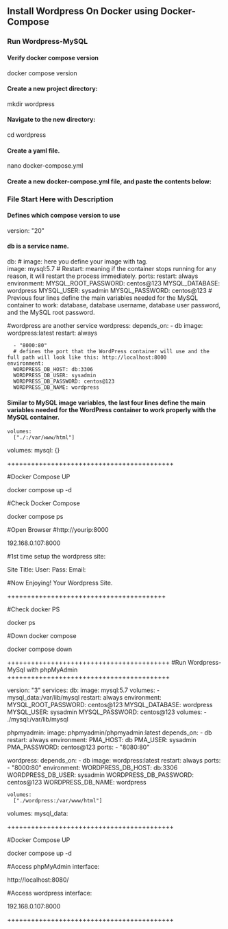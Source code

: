 
## Install Wordpress On Docker using Docker-Compose 


### Run Wordpress-MySQL      


#### Verify docker compose version
docker compose version

#### Create a new project directory:

mkdir wordpress

#### Navigate to the new directory:

cd wordpress

#### Create a yaml file.

nano docker-compose.yml

#### Create a new docker-compose.yml file, and paste the contents below:

### File Start Here with Description

#### Defines which compose version to use
version: "20" 

  #### db is a service name.
  db:
    # image: here you define your image with tag.  
    image: mysql:5.7
    # Restart: meaning if the container stops running for any reason, it will restart the process immediately.
    ports:
    restart: always
    environment:
      MYSQL_ROOT_PASSWORD: centos@123
      MYSQL_DATABASE: wordpress
      MYSQL_USER: sysadmin
      MYSQL_PASSWORD: centos@123
      # Previous four lines define the main variables needed for the MySQL container to work: database, database username, database user password, and the MySQL root password.
  
#wordpress are another service 
  wordpress:
    depends_on:
      - db
    image: wordpress:latest
    restart: always
    
      - "8000:80"
      # defines the port that the WordPress container will use and the full path will look like this: http://localhost:8000
    environment:
      WORDPRESS_DB_HOST: db:3306
      WORDPRESS_DB_USER: sysadmin
      WORDPRESS_DB_PASSWORD: centos@123
      WORDPRESS_DB_NAME: wordpress
#### Similar to MySQL image variables, the last four lines define the main variables needed for the WordPress container to work properly with the MySQL container.
    volumes:
      ["./:/var/www/html"]
volumes:
  mysql: {}

++++++++++++++++++++++++++++++++++++++++++  
  
#Docker Compose UP

docker compose up -d

#Check Docker Compose

docker compose ps

#Open Browser
#http://yourip:8000

192.168.0.107:8000

#1st time setup the wordpress site:

Site Title:
User:
Pass:
Email:

#Now Enjoying! Your Wordpress Site.

++++++++++++++++++++++++++++++++++++++++

#Check docker PS

docker ps

#Down docker compose

docker compose down

+++++++++++++++++++++++++++++++++++++++++
#Run Wordpress-MySql with phpMyAdmin
+++++++++++++++++++++++++++++++++++++++++

version: "3"
services:
  db:
    image: mysql:5.7
    volumes:
      - mysql_data:/var/lib/mysql
    restart: always
    environment:
      MYSQL_ROOT_PASSWORD: centos@123
      MYSQL_DATABASE: wordpress
      MYSQL_USER: sysadmin
      MYSQL_PASSWORD: centos@123
    volumes:
      -  ./mysql:/var/lib/mysql
      
  phpmyadmin:
    image: phpmyadmin/phpmyadmin:latest
    depends_on:
      - db
    restart: always
    environment:
      PMA_HOST: db
      PMA_USER: sysadmin
      PMA_PASSWORD: centos@123
    ports:
      - "8080:80"
      
   wordpress:
    depends_on:
      - db
    image: wordpress:latest
    restart: always
    ports:
      - "8000:80"
    environment:
      WORDPRESS_DB_HOST: db:3306
      WORDPRESS_DB_USER: sysadmin
      WORDPRESS_DB_PASSWORD: centos@123
      WORDPRESS_DB_NAME: wordpress
      
    volumes:
      ["./wordpress:/var/www/html"]
volumes:
  mysql_data:
  
++++++++++++++++++++++++++++++++++++++++++

#Docker Compose UP

docker compose up -d  
  

#Access phpMyAdmin interface:

http://localhost:8080/

#Access wordpress interface:

192.168.0.107:8000

++++++++++++++++++++++++++++++++++++++++++
